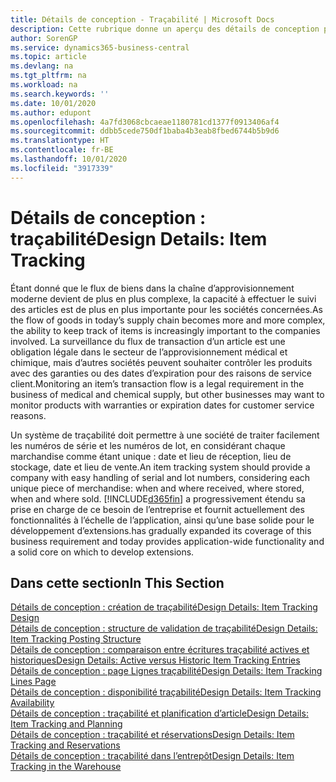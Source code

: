 ```yaml
---
title: Détails de conception - Traçabilité | Microsoft Docs
description: Cette rubrique donne un aperçu des détails de conception pour la traçabilité.
author: SorenGP
ms.service: dynamics365-business-central
ms.topic: article
ms.devlang: na
ms.tgt_pltfrm: na
ms.workload: na
ms.search.keywords: ''
ms.date: 10/01/2020
ms.author: edupont
ms.openlocfilehash: 4a7fd3068cbcaeae1180781cd1377f0913406af4
ms.sourcegitcommit: ddbb5cede750df1baba4b3eab8fbed6744b5b9d6
ms.translationtype: HT
ms.contentlocale: fr-BE
ms.lasthandoff: 10/01/2020
ms.locfileid: "3917339"
---
```

# <a name="design-details-item-tracking"></a><span data-ttu-id="27767-103">Détails de conception : traçabilité</span><span class="sxs-lookup"><span data-stu-id="27767-103">Design Details: Item Tracking</span></span>
<span data-ttu-id="27767-104">Étant donné que le flux de biens dans la chaîne d’approvisionnement moderne devient de plus en plus complexe, la capacité à effectuer le suivi des articles est de plus en plus importante pour les sociétés concernées.</span><span class="sxs-lookup"><span data-stu-id="27767-104">As the flow of goods in today’s supply chain becomes more and more complex, the ability to keep track of items is increasingly important to the companies involved.</span></span> <span data-ttu-id="27767-105">La surveillance du flux de transaction d’un article est une obligation légale dans le secteur de l’approvisionnement médical et chimique, mais d’autres sociétés peuvent souhaiter contrôler les produits avec des garanties ou des dates d’expiration pour des raisons de service client.</span><span class="sxs-lookup"><span data-stu-id="27767-105">Monitoring an item’s transaction flow is a legal requirement in the business of medical and chemical supply, but other businesses may want to monitor products with warranties or expiration dates for customer service reasons.</span></span>  

<span data-ttu-id="27767-106">Un système de traçabilité doit permettre à une société de traiter facilement les numéros de série et les numéros de lot, en considérant chaque marchandise comme étant unique : date et lieu de réception, lieu de stockage, date et lieu de vente.</span><span class="sxs-lookup"><span data-stu-id="27767-106">An item tracking system should provide a company with easy handling of serial and lot numbers, considering each unique piece of merchandise: when and where received, where stored, when and where sold.</span></span> [!INCLUDE[d365fin](includes/d365fin_md.md)] <span data-ttu-id="27767-107">a progressivement étendu sa prise en charge de ce besoin de l’entreprise et fournit actuellement des fonctionnalités à l’échelle de l’application, ainsi qu’une base solide pour le développement d’extensions.</span><span class="sxs-lookup"><span data-stu-id="27767-107">has gradually expanded its coverage of this business requirement and today provides application-wide functionality and a solid core on which to develop extensions.</span></span>  

## <a name="in-this-section"></a><span data-ttu-id="27767-108">Dans cette section</span><span class="sxs-lookup"><span data-stu-id="27767-108">In This Section</span></span>  
[<span data-ttu-id="27767-109">Détails de conception : création de traçabilité</span><span class="sxs-lookup"><span data-stu-id="27767-109">Design Details: Item Tracking Design</span></span>](design-details-item-tracking-design.md)  
[<span data-ttu-id="27767-110">Détails de conception : structure de validation de traçabilité</span><span class="sxs-lookup"><span data-stu-id="27767-110">Design Details: Item Tracking Posting Structure</span></span>](design-details-item-tracking-posting-structure.md)  
[<span data-ttu-id="27767-111">Détails de conception : comparaison entre écritures traçabilité actives et historiques</span><span class="sxs-lookup"><span data-stu-id="27767-111">Design Details: Active versus Historic Item Tracking Entries</span></span>](design-details-active-versus-historic-item-tracking-entries.md)  
[<span data-ttu-id="27767-112">Détails de conception : page Lignes traçabilité</span><span class="sxs-lookup"><span data-stu-id="27767-112">Design Details: Item Tracking Lines Page</span></span>](design-details-item-tracking-lines-window.md)  
[<span data-ttu-id="27767-113">Détails de conception : disponibilité traçabilité</span><span class="sxs-lookup"><span data-stu-id="27767-113">Design Details: Item Tracking Availability</span></span>](design-details-item-tracking-availability.md)  
[<span data-ttu-id="27767-114">Détails de conception : traçabilité et planification d’article</span><span class="sxs-lookup"><span data-stu-id="27767-114">Design Details: Item Tracking and Planning</span></span>](design-details-item-tracking-and-planning.md)  
[<span data-ttu-id="27767-115">Détails de conception : traçabilité et réservations</span><span class="sxs-lookup"><span data-stu-id="27767-115">Design Details: Item Tracking and Reservations</span></span>](design-details-item-tracking-and-reservations.md)  
[<span data-ttu-id="27767-116">Détails de conception : traçabilité dans l’entrepôt</span><span class="sxs-lookup"><span data-stu-id="27767-116">Design Details: Item Tracking in the Warehouse</span></span>](design-details-item-tracking-in-the-warehouse.md)
